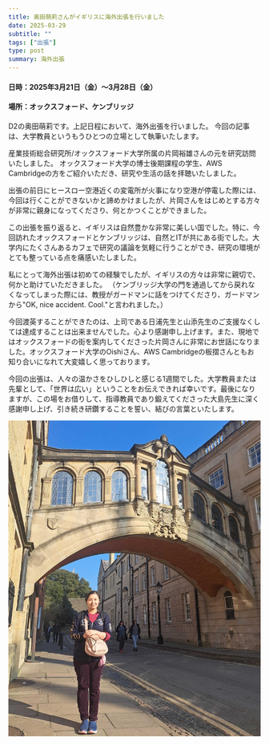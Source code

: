 ```yaml
---
title: 奥田萌莉さんがイギリスに海外出張を行いました
date: 2025-03-29
subtitle: ""
tags: ["出張"]
type: post
summary: 海外出張
---
```


#### 日時：2025年3月21日（金）～3月28日（金）
#### 場所：オックスフォード、ケンブリッジ

D2の奥田萌莉です。上記日程において、海外出張を行いました。
今回の記事は、大学教員というもうひとつの立場として執筆いたします。

産業技術総合研究所/オックスフォード大学所属の片岡裕雄さんの元を研究訪問いたしました。
オックスフォード大学の博士後期課程の学生、AWS Cambridgeの方をご紹介いただき、研究や生活の話を拝聴いたしました。

出張の前日にヒースロー空港近くの変電所が火事になり空港が停電した際には、今回は行くことができないかと諦めかけましたが、片岡さんをはじめとする方々が非常に親身になってくださり、何とかつくことができました。

この出張を振り返ると、イギリスは自然豊かな非常に美しい国でした。特に、今回訪れたオックスフォードとケンブリッジは、自然とITが共にある街でした。大学内にたくさんあるカフェで研究の議論を気軽に行うことができ、研究の環境がとても整っている点を痛感いたしました。

私にとって海外出張は初めての経験でしたが、イギリスの方々は非常に親切で、何かと助けていただきました。
（ケンブリッジ大学の門を通過してから戻れなくなってしまった際には、教授がガードマンに話をつけてくださり、ガードマンから"OK, nice accident. Cool."と言われました。）

今回渡英することができたのは、上司である日浦先生と山添先生のご支援なくしては達成することは出来ませんでした。心より感謝申し上げます。また、現地ではオックスフォードの街を案内してくださった片岡さんに非常にお世話になりました。オックスフォード大学のOishiさん、AWS Cambridgeの板摺さんともお知り合いになれて大変嬉しく思っております。

今回の出張は、人々の温かさをひしひしと感じる1週間でした。大学教員または先輩として、「世界は広い」ということをお伝えできれば幸いです。最後になりますが、この場をお借りして、指導教員であり鍛えてくださった大島先生に深く感謝申し上げ、引き続き研鑽することを誓い、結びの言葉といたします。

![](bridge.jpg)
